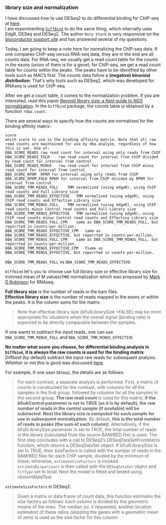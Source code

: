 
### library size and normalization
I have discussed how to use DESeq2 to do differential binding for ChIP-seq at [here](https://github.com/crazyhottommy/ChIP-seq-analysis/blob/master/part3_Differential_binding_by_DESeq2.md).  
I am experimenting [`DiffBind`](http://bioconductor.org/packages/release/bioc/html/DiffBind.html) to do the same thing, which internally uses EdgR, DESeq and DESeq2.
The author `Rory Stark` is very responsive on the [bioconductor support site](https://support.bioconductor.org/) and has answered several of my questions.

Today, I am going to keep a note here for normalizing the ChIP-seq data.
If one compares ChIP-seq versus RNA-seq data, they are in the end are all counts data. For RNA-seq, we usually get a read count table for
the counts in the exons (union of them is for a gene); for ChIP-seq, we get a read count table for counts within the peaks. The peaks have to
be identified by other tools such as MACS first. The counts data follow a **(negative) binomial distribution**. That's why tools such as DESeq2, which was developed for RNAseq is used for ChIP-seq.

After we get a count table, it comes to the normalization problem. If you are interested, read this paper [Beyond library size: a field guide to NGS normalization](http://biorxiv.org/content/early/2014/06/19/006403).
In the `DiffBind` package, the counts table is obtained by a function `?dba.count`.

There are several ways to specify how the counts are normalized for the binding affinity matrix:
```
score	
which score to use in the binding affinity matrix. Note that all raw read counts are maintained for use by dba.analyze, regardless of how this is set. One of:
DBA_SCORE_READS	raw read count for interval using only reads from ChIP
DBA_SCORE_READS_FOLD	raw read count for interval from ChIP divided by read count for interval from control
DBA_SCORE_READS_MINUS	raw read count for interval from ChIP minus read count for interval from control
DBA_SCORE_RPKM	RPKM for interval using only reads from ChIP
DBA_SCORE_RPKM_FOLD	RPKM for interval from ChIP divided by RPKM for interval from control
DBA_SCORE_TMM_READS_FULL	TMM normalized (using edgeR), using ChIP read counts and Full Library size
DBA_SCORE_TMM_READS_EFFECTIVE	TMM normalized (using edgeR), using ChIP read counts and Effective Library size
DBA_SCORE_TMM_MINUS_FULL	TMM normalized (using edgeR), using ChIP read counts minus Control read counts and Full Library size
DBA_SCORE_TMM_MINUS_EFFECTIVE	TMM normalized (using edgeR), using ChIP read counts minus Control read counts and Effective Library size
DBA_SCORE_TMM_READS_FULL_CPM	same as DBA_SCORE_TMM_READS_FULL, but reporrted in counts-per-million.
DBA_SCORE_TMM_READS_EFFECTIVE_CPM	same as DBA_SCORE_TMM_READS_EFFECTIVE, but reporrted in counts-per-million.
DBA_SCORE_TMM_MINUS_FULL_CPM	same as DBA_SCORE_TMM_MINUS_FULL, but reporrted in counts-per-million.
DBA_SCORE_TMM_MINUS_EFFECTIVE_CPM	Tsame as DBA_SCORE_TMM_MINUS_EFFECTIVE, but reporrted in counts-per-million.
```

`DBA_SCORE_TMM_READS_FULL`  vs `DBA_SCORE_TMM_READS_EFFECTIVE`:

`Diffbind` let's you to choose use full library size or effective library size for trimmed mean of M values(`TMM`) normalization which was proposed by [Mark D Robinson](https://genomebiology.biomedcentral.com/articles/10.1186/gb-2010-11-3-r25)
for RNAseq. 

**Full library size** is the number of reads in the bam files.  
**Effective library size** is the number of reads mapped in the exons or within the peaks. It is the column sums for the matrix.
>Note that effective library size (bFullLibrarySize =FALSE) may be more appropriate for situations when the overall signal (binding rate) is expected to be directly comparable
between the samples.

If one wants to subtract the input reads, one can use `DBA_SCORE_TMM_MINUS_FULL` and `DBA_SCORE_TMM_MINUS_EFFECTIVE`

**No matter what score you choose, for differential binding analysis in `Diffbind`, it is always the raw counts is used for the binding matrix**.
Diffbind (by default) subtract the input raw reads for subsequent analysis. Whether or not this is good was discussed [here](https://support.bioconductor.org/p/72098/#72127).  

For example, if one uses `DESeq2`, the details are as follows:
>For each contrast, a separate analysis is performed. First, a matrix of counts is constructed for the contrast, with columns
for all the samples in the first group, followed by columns for all the samples in the second group. **The raw read count** is
used for this matrix; **if the bSubControl parameter is set to TRUE (as it is by default), the raw number of reads in the
control sample (if available) will be subtracted**. **Next the library size is computed for each sample for use in subsequent
normalization**. By default, **this is the total number of reads in peaks (the sum of each column)**. Alternatively, if the
bFullLibrarySize parameter is set to TRUE, the total number of reads in the library (calculated from the source
BAM/BED file) is used. The first step concludes with a call to DESeq2’s DESeqDataSetFromMatrix function, which
returns a DESeqDataSet object. If bFullLibrarySize is set to TRUE, then sizeFactors is called with the number of reads in the BAM/BED files for
each ChIP sample, divided by the minimum of these; otherwise, `estimateSizeFactors` is invoked.
`estimateDispersions` is then called with the `DESeqDataSet` object and `fitType` set to local. Next the model is
fitted and tested using nbinomWaldTest

`estimateSizeFactors` in DESeq2:
>Given a matrix or data frame of count data, this function estimates the size factors as follows: Each column is divided by 
the geometric means of the rows. The median (or, ir requested, another location estimator) of these ratios 
(skipping the genes with a geometric mean of zero) is used as the size factor for this column.



